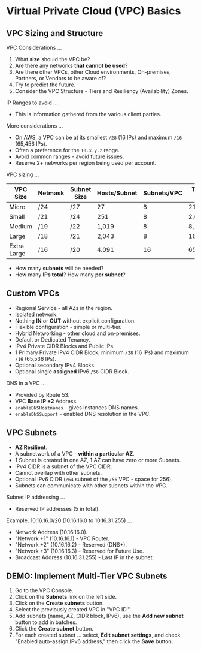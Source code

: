 # Virtual Private Cloud (VPC) Basics

## VPC Sizing and Structure

VPC Considerations ...

1. What **size** should the VPC be?
2. Are there any networks **that cannot be used**?
3. Are there other VPCs, other Cloud environments, On-premises, Partners, or Vendors to be aware of?
4. Try to predict the future.
5. Consider the VPC Structure - Tiers and Resiliency (Availability) Zones.

IP Ranges to avoid ...

* This is information gathered from the various client parties.

More considerations ...

* On AWS, a VPC can be at its smallest `/28` (16 IPs) and maximum `/16` (65,456 IPs).
* Often a preference for the `10.x.y.z` range.
* Avoid common ranges - avoid future issues.
* Reserve 2+ networks per region being used per account.

VPC sizing ...

| VPC Size | Netmask | Subnet Size | Hosts/Subnet | Subnets/VPC | Total IPs |
|----------|---------|-------------|--------------|-------------|-----------|
| Micro | /24 | /27 | 27 | 8 | 216 |
| Small | /21 | /24 | 251 | 8 | 2,008 |
| Medium | /19 | /22 | 1,019 | 8 | 8,152 |
| Large | /18 | /21 | 2,043 | 8 | 16,344 |
| Extra Large | /16 | /20 | 4.091 | 16 | 65,456 |

* How many **subnets** will be needed?
* How many **IPs total**? How many **per subnet**?

## Custom VPCs

* Regional Service - all AZs in the region.
* Isolated network.
* Nothing **IN** or **OUT** without explicit configuration.
* Flexible configuration - simple or multi-tier.
* Hybrid Networking - other cloud and on-premises.
* Default or Dedicated Tenancy.
* IPv4 Private CIDR Blocks and Public IPs.
* 1 Primary Private IPv4 CIDR Block, minimum `/28` (16 IPs) and maximum `/16` (65,536 IPs).
* Optional secondary IPv4 Blocks.
* Optional single **assigned** IPv6 `/56` CIDR Block.

DNS in a VPC ...

* Provided by Route 53.
* VPC **Base IP +2** Address.
* `enableDNSHostnames` - gives instances DNS names.
* `enableDNSSupport` - enabled DNS resolution in the VPC.

## VPC Subnets

* **AZ Resilient**.
* A subnetwork of a VPC - **within a particular AZ**.
* 1 Subnet is created in one AZ, 1 AZ can have zero or more Subnets.
* IPv4 CIDR is a subnet of the VPC CIDR.
* Cannot overlap with other subnets.
* Optional IPv6 CIDR (`/64` subnet of the `/56` VPC - space for 256).
* Subnets can communicate with other subnets within the VPC.

Subnet IP addressing ...

* Reserved IP addresses (5 in total).

Example, 10.16.16.0/20 (10.16.16.0 to 10.16.31.255) ...

* Network Address (10.16.16.0).
* "Network +1" (10.16.16.1) - VPC Router.
* "Network +2" (10.16.16.2) - Reserved (DNS*).
* "Network +3" (10.16.16.3) - Reserved for Future Use.
* Broadcast Address (10.16.31.255) - Last IP in the subnet.

## DEMO: Implement Multi-Tier VPC Subnets

1. Go to the VPC Console.
2. Click on the **Subnets** link on the left side.
3. Click on the **Create subnets** button.
4. Select the previously created VPC in "VPC ID."
5. Add subnets (name, AZ, CIDR block, IPv6), use the **Add new subnet** button to add in batches.
6. Click the **Create subnet** button.
7. For each created subnet ... select, **Edit subnet settings**, and check "Enabled auto-assign IPv6 address," then click the **Save** button.
